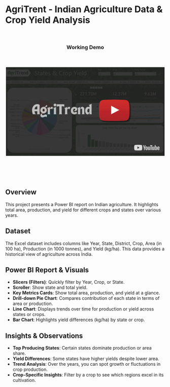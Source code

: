 # AgriTrent - Indian Agriculture Data & Crop Yield Analysis

<h3 align="center">
  <p>&nbsp;</p>
  Working Demo
  <p>&nbsp;</p>
  <a href="https://youtu.be/yguKGYuuma0" target="_blank" ><img align="center" src="https://raw.githubusercontent.com/dileepNaiduOne/AgriTrend-PowerBI/refs/heads/main/thumbnail.png" alt="Thumbnail" height="280" width="500" /></a>
  <p>&nbsp;</p>
  <p>&nbsp;</p>
</h3>

## Overview
This project presents a Power BI report on Indian agriculture. It highlights total area, production, and yield for different crops and states over various years.

## Dataset
The Excel dataset includes columns like Year, State, District, Crop, Area (in 100 ha), Production (in 1000 tonnes), and Yield (kg/ha). This data provides a historical view of agriculture across India.

## Power BI Report & Visuals

- **Slicers (Filters)**: Quickly filter by Year, Crop, or State.
- **Scroller**: Show state and total yield.  
- **Key Metrics Cards**: Show total area, production, and yield at a glance.  
- **Drill-down Pie Chart**: Compares contribution of each state in terms of area or production.  
- **Line Chart**: Displays trends over time for production or yield across states or crops.  
- **Bar Chart**: Highlights yield differences (kg/ha) by state or crop.

## Insights & Observations
- **Top Producing States**: Certain states dominate production or area share.  
- **Yield Differences**: Some states have higher yields despite lower area.  
- **Trend Analysis**: Over the years, you can spot growth or fluctuations in crop production.  
- **Crop-Specific Insights**: Filter by a crop to see which regions excel in its cultivation.
